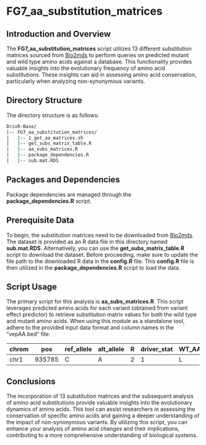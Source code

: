 # FG7_aa_substitution_matrices

## Introduction and Overview
The **FG7_aa_substitution_matrices** script utilizes 13 different substitution matrices sourced from [Bio2mds](https://www.ncbi.nlm.nih.gov/pmc/articles/PMC3403911/) to perform queries on predicted mutant and wild type amino acids against a database. This functionality provides valuable insights into the evolutionary frequency of amino acid substitutions. These insights can aid in assessing amino acid conservation, particularly when analyzing non-synonymous variants.

## Directory Structure
The directory structure is as follows:
```bash
DrivR-Base/
|-- FG7_aa_substitution_matrices/
|   |-- 1_get_aa_matrices.sh
|   |-- get_subs_matrix_table.R
|   |-- aa_subs_matrices.R
|   |-- package_dependencies.R
|   |-- sub.mat.RDS
```

## Packages and Dependencies
Package dependencies are managed through the **package_dependencies.R** script.

## Prerequisite Data
To begin, the substitution matrices need to be downloaded from [Bio2mds](https://www.ncbi.nlm.nih.gov/pmc/articles/PMC3403911/). The dataset is provided as an R data file  in this directory named **sub.mat.RDS**. Alternatively, you can use the **get_subs_matrix_table.R** script to download the dataset. Before proceeding, make sure to update the file path to the downloaded R data in the **config.R** file. This **config.R** file is then utilized in the **package_dependencies.R** script to load the data.

## Script Usage
The primary script for this analysis is **aa_subs_matrices.R**. This script leverages predicted amino acids for each variant (obtained from variant effect predictor) to retrieve substitution matrix values for both the wild type and mutant amino acids. When using this module as a standalone tool, adhere to the provided input data format and column names in the "vepAA.bed" file:

| chrom |  pos  | ref_allele | alt_allele |  R  | driver_stat | WT_AA | mutant_AA |
| ----- | ----- | ---------- | ---------- | --- | ----------- | ----- | --------- |
| chr1  | 935785|     C      |      A     |  2  |      1      |   L   |     I     |

## Conclusions
The incorporation of 13 substitution matrices and the subsequent analysis of amino acid substitutions provide valuable insights into the evolutionary dynamics of amino acids. This tool can assist researchers in assessing the conservation of specific amino acids and gaining a deeper understanding of the impact of non-synonymous variants. By utilizing this script, you can enhance your analysis of amino acid changes and their implications, contributing to a more comprehensive understanding of biological systems.



